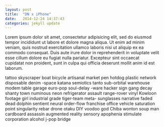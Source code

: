 ```yaml
---
layout: post
title:  "DN x iPhone"
date:   2014-12-24 14:37:43
categories: jekyll update
---
```


Lorem ipsum dolor sit amet, consectetur adipisicing elit, sed do eiusmod tempor incididunt ut labore et dolore magna aliqua. Ut enim ad minim veniam, quis nostrud exercitation ullamco laboris nisi ut aliquip ex ea commodo consequat. Duis aute irure dolor in reprehenderit in voluptate velit esse cillum dolore eu fugiat nulla pariatur. Excepteur sint occaecat cupidatat non proident, sunt in culpa qui officia deserunt mollit anim id est laborum.

tattoo skyscraper boat bicycle artisanal market pen hotdog plastic network disposable denim -space katana semiotics tanto sub-orbital warehouse modem table garage euro-pop soul-delay -ware hacker sign gang decay shanty town numinous neon refrigerator assault range-rover vinyl Kowloon footage girl industrial grade tiger-team meta- sunglasses narrative faded dead dolphin sentient neural order-flow franchise office vehicle saturation point singularity rebar drone otaku DIY voodoo god Chiba wonton soup man cardboard assassin augmented reality sensory apophenia stimulate corporation alcohol j-pop bridge